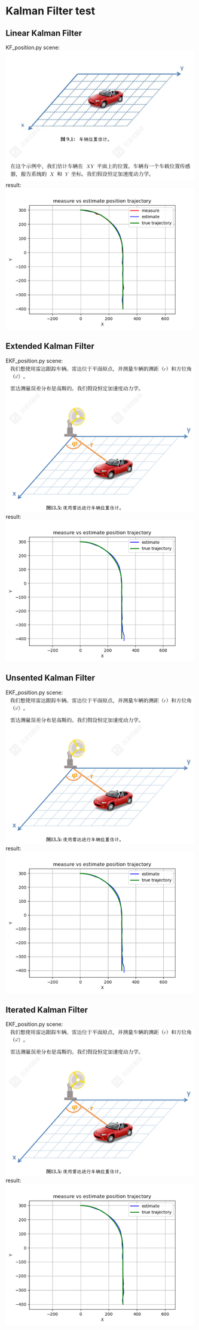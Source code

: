 # Kalman Filter test
## Linear Kalman Filter
KF_position.py scene:  
![CAR Position](asset/car_position.png)
result:  
![KF Result](asset/KF_position.png)

## Extended Kalman Filter
EKF_position.py scene:  
![CAR Position](asset/lidar_measure_position.png)
result:  
![EKF Result](asset/EKF_position.png)

## Unsented Kalman Filter
EKF_position.py scene:  
![CAR Position](asset/lidar_measure_position.png)
result:  
![UKF Result](asset/UKF_position.png)

## Iterated Kalman Filter
EKF_position.py scene:  
![CAR Position](asset/lidar_measure_position.png)
result:  
![IKF Result](asset/IKF_position.png)